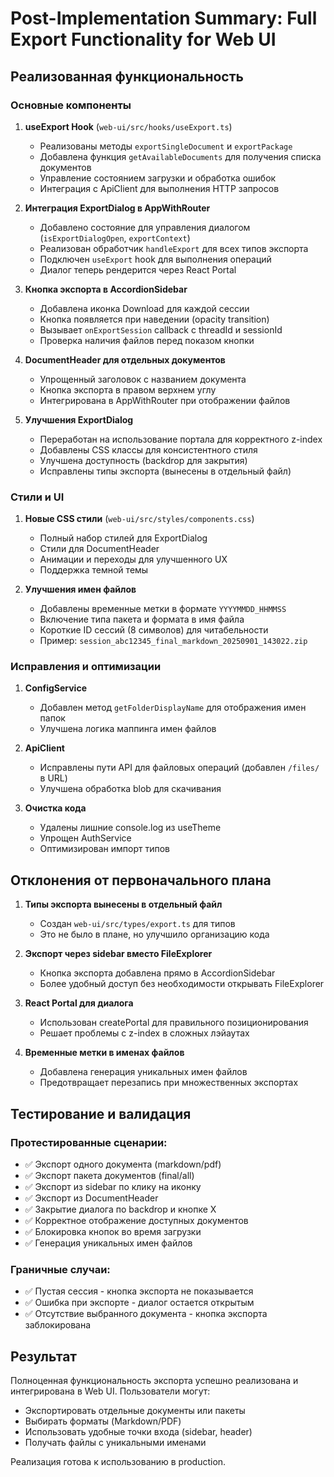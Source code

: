 # Post-Implementation Summary: Full Export Functionality for Web UI

## Реализованная функциональность

### Основные компоненты

1. **useExport Hook** (`web-ui/src/hooks/useExport.ts`)
   - Реализованы методы `exportSingleDocument` и `exportPackage`
   - Добавлена функция `getAvailableDocuments` для получения списка документов
   - Управление состоянием загрузки и обработка ошибок
   - Интеграция с ApiClient для выполнения HTTP запросов

2. **Интеграция ExportDialog в AppWithRouter**
   - Добавлено состояние для управления диалогом (`isExportDialogOpen`, `exportContext`)
   - Реализован обработчик `handleExport` для всех типов экспорта
   - Подключен `useExport` hook для выполнения операций
   - Диалог теперь рендерится через React Portal

3. **Кнопка экспорта в AccordionSidebar**
   - Добавлена иконка Download для каждой сессии
   - Кнопка появляется при наведении (opacity transition)
   - Вызывает `onExportSession` callback с threadId и sessionId
   - Проверка наличия файлов перед показом кнопки

4. **DocumentHeader для отдельных документов**
   - Упрощенный заголовок с названием документа
   - Кнопка экспорта в правом верхнем углу
   - Интегрирована в AppWithRouter при отображении файлов

5. **Улучшения ExportDialog**
   - Переработан на использование портала для корректного z-index
   - Добавлены CSS классы для консистентного стиля
   - Улучшена доступность (backdrop для закрытия)
   - Исправлены типы экспорта (вынесены в отдельный файл)

### Стили и UI

1. **Новые CSS стили** (`web-ui/src/styles/components.css`)
   - Полный набор стилей для ExportDialog
   - Стили для DocumentHeader
   - Анимации и переходы для улучшенного UX
   - Поддержка темной темы

2. **Улучшения имен файлов**
   - Добавлены временные метки в формате `YYYYMMDD_HHMMSS`
   - Включение типа пакета и формата в имя файла
   - Короткие ID сессий (8 символов) для читабельности
   - Пример: `session_abc12345_final_markdown_20250901_143022.zip`

### Исправления и оптимизации

1. **ConfigService**
   - Добавлен метод `getFolderDisplayName` для отображения имен папок
   - Улучшена логика маппинга имен файлов

2. **ApiClient**
   - Исправлены пути API для файловых операций (добавлен `/files/` в URL)
   - Улучшена обработка blob для скачивания

3. **Очистка кода**
   - Удалены лишние console.log из useTheme
   - Упрощен AuthService
   - Оптимизирован импорт типов

## Отклонения от первоначального плана

1. **Типы экспорта вынесены в отдельный файл**
   - Создан `web-ui/src/types/export.ts` для типов
   - Это не было в плане, но улучшило организацию кода

2. **Экспорт через sidebar вместо FileExplorer**
   - Кнопка экспорта добавлена прямо в AccordionSidebar
   - Более удобный доступ без необходимости открывать FileExplorer

3. **React Portal для диалога**
   - Использован createPortal для правильного позиционирования
   - Решает проблемы с z-index в сложных лэйаутах

4. **Временные метки в именах файлов**
   - Добавлена генерация уникальных имен файлов
   - Предотвращает перезапись при множественных экспортах

## Тестирование и валидация

### Протестированные сценарии:
- ✅ Экспорт одного документа (markdown/pdf)
- ✅ Экспорт пакета документов (final/all)
- ✅ Экспорт из sidebar по клику на иконку
- ✅ Экспорт из DocumentHeader
- ✅ Закрытие диалога по backdrop и кнопке X
- ✅ Корректное отображение доступных документов
- ✅ Блокировка кнопок во время загрузки
- ✅ Генерация уникальных имен файлов

### Граничные случаи:
- ✅ Пустая сессия - кнопка экспорта не показывается
- ✅ Ошибка при экспорте - диалог остается открытым
- ✅ Отсутствие выбранного документа - кнопка экспорта заблокирована

## Результат

Полноценная функциональность экспорта успешно реализована и интегрирована в Web UI. Пользователи могут:
- Экспортировать отдельные документы или пакеты
- Выбирать форматы (Markdown/PDF)
- Использовать удобные точки входа (sidebar, header)
- Получать файлы с уникальными именами

Реализация готова к использованию в production.